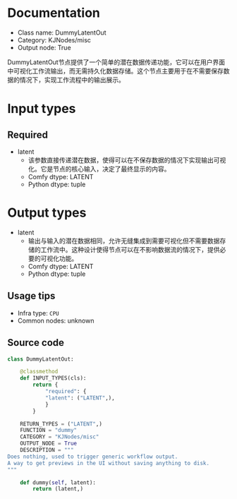 
# Documentation
- Class name: DummyLatentOut
- Category: KJNodes/misc
- Output node: True

DummyLatentOut节点提供了一个简单的潜在数据传递功能，它可以在用户界面中可视化工作流输出，而无需持久化数据存储。这个节点主要用于在不需要保存数据的情况下，实现工作流程中的输出展示。

# Input types
## Required
- latent
    - 该参数直接传递潜在数据，使得可以在不保存数据的情况下实现输出可视化。它是节点的核心输入，决定了最终显示的内容。
    - Comfy dtype: LATENT
    - Python dtype: tuple

# Output types
- latent
    - 输出与输入的潜在数据相同，允许无缝集成到需要可视化但不需要数据存储的工作流中。这种设计使得节点可以在不影响数据流的情况下，提供必要的可视化功能。
    - Comfy dtype: LATENT
    - Python dtype: tuple


## Usage tips
- Infra type: `CPU`
- Common nodes: unknown


## Source code
```python
class DummyLatentOut:

    @classmethod
    def INPUT_TYPES(cls):
        return {
            "required": {
            "latent": ("LATENT",),
            }
        }

    RETURN_TYPES = ("LATENT",)
    FUNCTION = "dummy"
    CATEGORY = "KJNodes/misc"
    OUTPUT_NODE = True
    DESCRIPTION = """
Does nothing, used to trigger generic workflow output.    
A way to get previews in the UI without saving anything to disk.
"""

    def dummy(self, latent):
        return (latent,)

```
